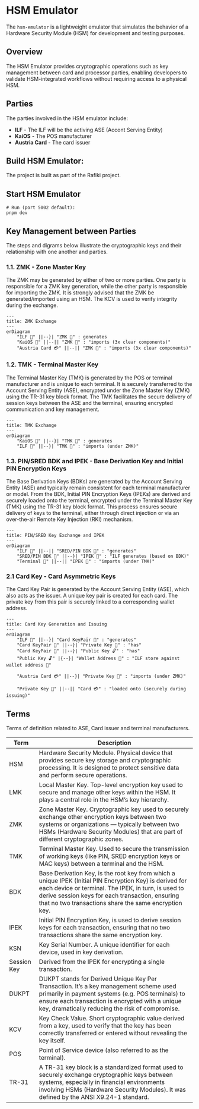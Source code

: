 # HSM Emulator
The `hsm-emulator` is a lightweight emulator that simulates the behavior of a Hardware Security Module (HSM) for
development and testing purposes.

## Overview
The HSM Emulator provides cryptographic operations such as key management between card and processor parties, enabling
developers to validate HSM-integrated workflows without requiring access to a physical HSM.

## Parties
The parties involved in the HSM emulator include:
- **ILF** - The ILF will be the activing ASE (Accont Serving Entity)
- **KaiOS** - The POS manufacturer
- **Austria Card** - The card issuer

## Build HSM Emulator:
The project is built as part of the Rafiki project.

## Start HSM Emulator
```shell
# Run (port 5002 default):
pnpm dev
```

## Key Management between Parties
The steps and digrams below illustrate the cryptographic keys and their relationship with one another and parties.

### 1.1. ZMK - Zone Master Key
The ZMK may be generated by either of two or more parties. One party is responsible for a ZMK key generation, while the 
other party is responsible for importing the ZMK. It is strongly advised that the ZMK be generated/imported using an HSM.
The KCV is used to verify integrity during the exchange. 

```mermaid
---
title: ZMK Exchange
---
erDiagram
    "ILF 🏦" ||--}| "ZMK 🔑" : generates
    "KaiOS 📱" ||--|| "ZMK 🔑" : "imports (3x clear components)"
    "Austria Card 💳" ||--|| "ZMK 🔑" : "imports (3x clear components)"
```

### 1.2. TMK - Terminal Master Key
The Terminal Master Key (TMK) is generated by the POS or terminal manufacturer and is unique to each terminal. 
It is securely transferred to the Account Serving Entity (ASE), 
encrypted under the Zone Master Key (ZMK) using the TR-31 key block format. 
The TMK facilitates the secure delivery of session keys between the ASE and the terminal, 
ensuring encrypted communication and key management.

```mermaid
---
title: TMK Exchange
---
erDiagram
    "KaiOS 📱" ||--}| "TMK 🔑" : generates
    "ILF 🏦" ||--}| "TMK 🔑" : "imports (under ZMK)"
```

### 1.3. PIN/SRED BDK and IPEK - Base Derivation Key and Initial PIN Encryption Keys
The Base Derivation Keys (BDKs) are generated by the Account Serving Entity (ASE) and typically remain consistent for each terminal 
manufacturer or model. From the BDK, Initial PIN Encryption Keys (IPEKs) are derived and securely loaded onto the terminal, 
encrypted under the Terminal Master Key (TMK) using the TR-31 key block format. 
This process ensures secure delivery of keys to the terminal, either through direct injection or via an over-the-air Remote Key Injection (RKI) mechanism.

```mermaid
---
title: PIN/SRED Key Exchange and IPEK
---
erDiagram
    "ILF 🏦" ||--|| "SRED/PIN BDK 🔑" : "generates"
    "SRED/PIN BDK 🔑" ||--}| "IPEK 🔑" : "ILF generates (based on BDK)"
    "Terminal 📱" ||--|| "IPEK 🔑" : "imports (under TMK)"
```

### 2.1 Card Key - Card Asymmetric Keys
The Card Key Pair is generated by the Account Serving Entity (ASE), which also acts as the issuer. 
A unique key pair is created for each card. 
The private key from this pair is securely linked to a corresponding wallet address.

```mermaid
---
title: Card Key Generation and Issuing
---
erDiagram
    "ILF 🏦" ||--}| "Card KeyPair 🔐" : "generates"
    "Card KeyPair 🔐" ||--}| "Private Key 🔑" : "has"
    "Card KeyPair 🔐" ||--}| "Public Key 🔓" : "has"
    "Public Key 🔓" |{--}| "Wallet Address 📇" : "ILF store against wallet address 💽"
    
    "Austria Card 💳" ||--}| "Private Key 🔑" : "imports (under ZMK)"

    "Private Key 🔑" ||--|| "Card 💳" : "loaded onto (securely during issuing)"
```

## Terms
Terms of definition related to ASE, Card issuer and terminal manufacturers.

| Term        | Description                                                                                                                                                                                                                                                                 |
|-------------|-----------------------------------------------------------------------------------------------------------------------------------------------------------------------------------------------------------------------------------------------------------------------------|
| HSM         | Hardware Security Module. Physical device that provides secure key storage and cryptographic processing. It is designed to protect sensitive data and perform secure operations.                                                                                            |
| LMK         | Local Master Key. Top-level encryption key used to secure and manage other keys within the HSM. It plays a central role in the HSM’s key hierarchy.                                                                                                                         |
| ZMK         | Zone Master Key. Cryptographic key used to securely exchange other encryption keys between two systems or organizations — typically between two HSMs (Hardware Security Modules) that are part of different cryptographic zones.                                            |
| TMK         | Terminal Master Key. Used to secure the transmission of working keys (like PIN, SRED encryption keys or MAC keys) between a terminal and the HSM.                                                                                                                           |
| BDK         | Base Derivation Key, is the root key from which a unique IPEK (Initial PIN Encryption Key) is derived for each device or terminal. The IPEK, in turn, is used to derive session keys for each transaction, ensuring that no two transactions share the same encryption key. |
| IPEK        | Initial PIN Encryption Key, is used to derive session keys for each transaction, ensuring that no two transactions share the same encryption key.                                                                                                                           |
| KSN         | Key Serial Number. A unique identifier for each device, used in key derivation.                                                                                                                                                                                             |
| Session Key | Derived from the IPEK for encrypting a single transaction.                                                                                                                                                                                                                  |
| DUKPT       | DUKPT stands for Derived Unique Key Per Transaction. It’s a key management scheme used primarily in payment systems (e.g. POS terminals) to ensure each transaction is encrypted with a unique key, dramatically reducing the risk of compromise.                           |
| KCV         | Key Check Value. Short cryptographic value derived from a key, used to verify that the key has been correctly transferred or entered without revealing the key itself.                                                                                                      |
| POS         | Point of Service device (also referred to as the terminal).                                                                                                                                                                                                                 |
| TR-31       | A TR-31 key block is a standardized format used to securely exchange cryptographic keys between systems, especially in financial environments involving HSMs (Hardware Security Modules). It was defined by the ANSI X9.24-1 standard.                                      |
